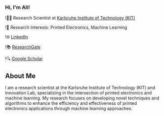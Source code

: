 ### Hi, I'm Ali!
!👨‍💼 Research Scientist at [Karlsruhe Institute of Technology (KIT)](https://www.kit.edu)

!🔬 Research Interests: Printed Electronics, Machine Learning

!🌐 [LinkedIn]([https://www.linkedin.com/in/your-linkedin-profile](https://www.linkedin.com/in/alivtunc/))

!📚 [ResearchGate]([https://www.researchgate.net/profile/your-profile](https://www.researchgate.net/profile/Ali-Tunc-10))

!🔍 [Google Scholar]([https://scholar.google.com/citations?user=your-profile](https://scholar.google.com/citations?user=PGZmQA0AAAAJ&hl=tr))

## About Me
I am a research scientist at the Karlsruhe Institute of Technology (KIT) and Innovation Lab, specializing in the intersection of printed electronics and machine learning. My research focuses on developing novel techniques and algorithms to enhance the efficiency and effectiveness of printed electronics applications through machine learning approaches.
